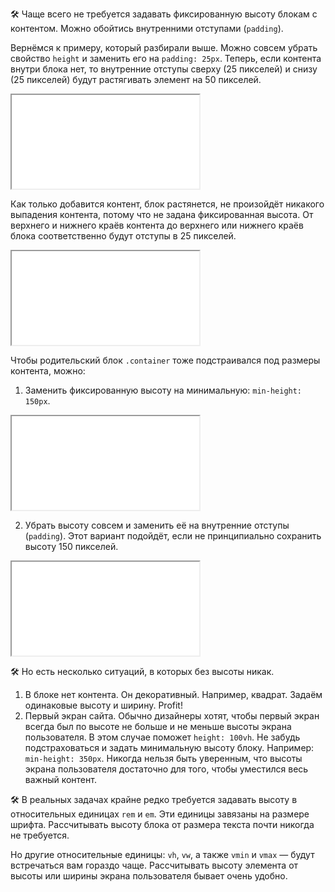 🛠 Чаще всего не требуется задавать фиксированную высоту блокам с контентом. Можно обойтись внутренними отступами (`padding`).

Вернёмся к примеру, который разбирали выше. Можно совсем убрать свойство `height` и заменить его на `padding: 25px`. Теперь, если контента внутри блока нет, то внутренние отступы сверху (25 пикселей) и снизу (25 пикселей) будут растягивать элемент на 50 пикселей.

<iframe title="Высота складывается из padding — height — Дока" src="../demos/padding/"></iframe>

Как только добавится контент, блок растянется, не произойдёт никакого выпадения контента, потому что не задана фиксированная высота. От верхнего и нижнего краёв контента до верхнего или нижнего краёв блока соответственно будут отступы в 25 пикселей.


<iframe title="Высота складывается из padding — height — Дока" src="../demos/padding-w-text/"></iframe>

Чтобы родительский блок `.container` тоже подстраивался под размеры контента, можно:

1. Заменить фиксированную высоту на минимальную: `min-height: 150px`.

<iframe title="Минимальная высота плюс блок с padding — height — Дока" src="../demos/min-height-padding-w-text/"></iframe>

2. Убрать высоту совсем и заменить её на внутренние отступы (`padding`). Этот вариант подойдёт, если не принципиально сохранить высоту 150 пикселей.

<iframe title="Высота не указана — height — Дока" src="../demos/no-height/"></iframe>

🛠 Но есть несколько ситуаций, в которых без высоты никак.

1. В блоке нет контента. Он декоративный. Например, квадрат. Задаём одинаковые высоту и ширину. Profit!
2. Первый экран сайта. Обычно дизайнеры хотят, чтобы первый экран всегда был по высоте не больше и не меньше высоты экрана пользователя. В этом случае поможет `height: 100vh`. Не забудь подстраховаться и задать минимальную высоту блоку. Например: `min-height: 350px`. Никогда нельзя быть уверенным, что высоты экрана пользователя достаточно для того, чтобы уместился весь важный контент.

🛠 В реальных задачах крайне редко требуется задавать высоту в относительных единицах `rem` и `em`. Эти единицы завязаны на размере шрифта. Рассчитывать высоту блока от размера текста почти никогда не требуется.

Но другие относительные единицы: `vh`, `vw`, а также `vmin` и `vmax` — будут встречаться вам гораздо чаще. Рассчитывать высоту элемента от высоты или ширины экрана пользователя бывает очень удобно.
